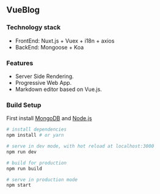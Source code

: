 ## VueBlog

### Technology stack

- FrontEnd: Nuxt.js + Vuex + i18n + axios
- BackEnd: Mongoose + Koa

### Features

- Server Side Rendering.
- Progressive Web App.
- Markdown editor based on Vue.js.

### Build Setup

First install [MongoDB](https://www.mongodb.com/download-center?jmp=nav#community) and [Node.js](https://nodejs.org/en/)

``` bash
# install dependencies
npm install # or yarn

# serve in dev mode, with hot reload at localhost:3000
npm run dev

# build for production
npm run build

# serve in production mode
npm start
```